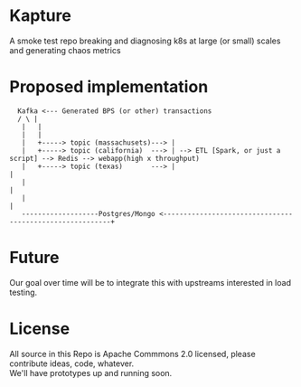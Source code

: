 # Kapture

A smoke test repo breaking and diagnosing k8s at large (or small) scales and generating chaos metrics

# Proposed implementation

```
  Kafka <--- Generated BPS (or other) transactions
  / \ |  
   |   |
   |   |
   |   +-----> topic (massachusets)---> |
   |   +-----> topic (california)  ---> | --> ETL [Spark, or just a script] --> Redis --> webapp(high x throughput) 
   |   +-----> topic (texas)       ---> |                                                      |
   |                                                                                           |
   |                                                                                           |
   -------------------Postgres/Mongo <---------------------------------------------------------+
```

# Future

Our goal over time will be to integrate this with upstreams interested in load testing.

# License

All source in this Repo is Apache Commmons 2.0 licensed, please contribute ideas, code, whatever.  
We'll have prototypes up and running soon.
